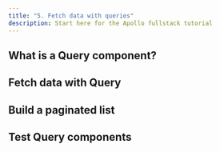 ```yaml
---
title: "5. Fetch data with queries"
description: Start here for the Apollo fullstack tutorial
---
```


<h2 id="query-component">What is a Query component?</h2>

<h2 id="fetch-data">Fetch data with Query</h2>

<h2 id="pagination">Build a paginated list</h2>

<h2 id="testing">Test Query components</h2>